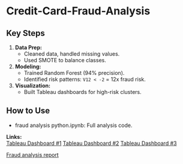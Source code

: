 # Credit-Card-Fraud-Analysis
## **Key Steps**  
1. **Data Prep:**  
   - Cleaned data, handled missing values.  
   - Used SMOTE to balance classes.  
2. **Modeling:**  
   - Trained Random Forest (94% precision).  
   - Identified risk patterns: `V12 < -2` = 12x fraud risk.  
3. **Visualization:**  
   - Built Tableau dashboards for high-risk clusters.  

## **How to Use**  
- fraud analysis python.ipynb: Full analysis code.

**Links:**  
[Tableau Dashboard #1](https://public.tableau.com/views/FraudprojectDashboard1/Dashboard1?:language=en-US&:sid=&:redirect=auth&:display_count=n&:origin=viz_share_link)
[Tableau Dashboard #2](https://public.tableau.com/views/FraudprojectDashboard2/Dashboard2?:language=en-US&:sid=&:redirect=auth&:display_count=n&:origin=viz_share_link)
[Tableau Dashboard #3](https://public.tableau.com/views/Fraudprojectvisual3/Sheet2?:language=en-US&:sid=&:redirect=auth&:display_count=n&:origin=viz_share_link)

[Fraud analysis report](https://docs.google.com/document/d/1IJRCj_pMe-u8uXBfRNgIv6xszHByQhvFMoGR44Pq-qo/edit?usp=sharing)
